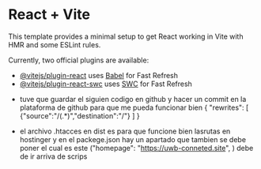 # React + Vite

This template provides a minimal setup to get React working in Vite with HMR and some ESLint rules.

Currently, two official plugins are available:

- [@vitejs/plugin-react](https://github.com/vitejs/vite-plugin-react/blob/main/packages/plugin-react/README.md) uses [Babel](https://babeljs.io/) for Fast Refresh
- [@vitejs/plugin-react-swc](https://github.com/vitejs/vite-plugin-react-swc) uses [SWC](https://swc.rs/) for Fast Refresh

* tuve que guardar el siguien codigo en github y hacer un commit en la plataforma de github para que me pueda funcionar bien
 {
    "rewrites": [
        {"source":"/(.*)","destination":"/"}
    ]
}

* el archivo .htacces en dist es para que funcione bien lasrutas en hostinger y en el packege.json hay un apartado que tambien se debe poner el cual es este ("homepage": "https://uwb-conneted.site", ) debe de ir arriva de scrips 